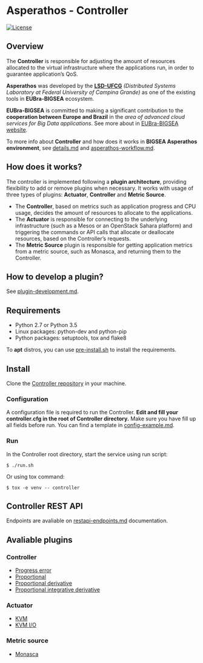 # Asperathos - Controller
[![License](https://img.shields.io/badge/License-Apache%202.0-blue.svg)](https://opensource.org/licenses/Apache-2.0)

## Overview
The **Controller** is responsible for adjusting the amount of resources allocated to the virtual infrastructure where the applications run, in order to guarantee application’s QoS.

**Asperathos** was developed by the [**LSD-UFCG**](https://www.lsd.ufcg.edu.br/#/) *(Distributed Systems Laboratory at Federal University of Campina Grande)* as one of the existing tools in **EUBra-BIGSEA** ecosystem.

**EUBra-BIGSEA** is committed to making a significant contribution to the **cooperation between Europe and Brazil** in the *area of advanced cloud services for Big Data applications*. See more about in [EUBra-BIGSEA website](http://www.eubra-bigsea.eu/).

To more info about **Controller** and how does it works in **BIGSEA Asperathos environment**, see [details.md](https://github.com/bigsea-ufcg/bigsea-controller/tree/master/docs/details.md) and [asperathos-workflow.md](https://github.com/bigsea-ufcg/bigsea-controller/tree/master/docs/asperathos-workflow.md).

## How does it works?
The controller is implemented following a **plugin architecture**, providing flexibility to add or remove plugins when necessary. It works with usage of three types of plugins: **Actuator**, **Controller** and **Metric Source**.
* The **Controller**, based on metrics such as application progress and CPU usage, decides the amount of resources to allocate to the applications.
* The **Actuator** is responsible for connecting to the underlying infrastructure (such as a Mesos or an OpenStack Sahara platform) and triggering the commands or API calls that allocate or deallocate resources, based on the Controller’s requests.
* The **Metric Source** plugin is responsible for getting application metrics from a metric source, such as Monasca, and returning them to the Controller.

## How to develop a plugin?
See [plugin-development.md](https://github.com/bigsea-ufcg/bigsea-controller/tree/master/docs/plugin-development.md).

## Requirements
* Python 2.7 or Python 3.5
* Linux packages: python-dev and python-pip
* Python packages: setuptools, tox and flake8

To **apt** distros, you can use [pre-install.sh](https://github.com/bigsea-ufcg/bigsea-controller/tree/master/pre-install.sh) to install the requirements.

## Install
Clone the [Controller repository](https://github.com/bigsea-ufcg/bigsea-controller.git) in your machine.

### Configuration
A configuration file is required to run the Controller. **Edit and fill your controller.cfg in the root of Controller directory.** Make sure you have fill up all fields before run.
You can find a template in [config-example.md](https://github.com/bigsea-ufcg/bigsea-controller/tree/master/docs/config-example.md). 

### Run
In the Controller root directory, start the service using run script:
```
$ ./run.sh
```

Or using tox command:
```
$ tox -e venv -- controller
```

## Controller REST API
Endpoints are avaliable on [restapi-endpoints.md](https://github.com/bigsea-ufcg/bigsea-controller/tree/master/docs/restapi-endpoints.md) documentation.

## Avaliable plugins
### Controller
* [Progress error](https://github.com/bigsea-ufcg/bigsea-controller/blob/master/docs/plugins/controller/progress-error.md)
* [Proportional](https://github.com/bigsea-ufcg/bigsea-controller/tree/master/docs/plugins/controller/proportional-controller.md)
* [Proportional derivative](https://github.com/bigsea-ufcg/bigsea-controller/tree/master/docs/plugins/controller/proportional-derivative-controller.md)
* [Proportional integrative derivative](https://github.com/bigsea-ufcg/bigsea-controller/tree/master/docs/plugins/controller/proportional-derivative-controller.md)

### Actuator
* [KVM](https://github.com/bigsea-ufcg/bigsea-controller/blob/master/docs/plugins/actuator/kvm-actuator.md)
* [KVM I/O](https://github.com/bigsea-ufcg/bigsea-controller/blob/master/docs/plugins/actuator/kvm-io-actuator.md)

### Metric source
* [Monasca](https://github.com/bigsea-ufcg/bigsea-controller/tree/master/docs/plugins/metric_source/monasca-metric-source.md)

